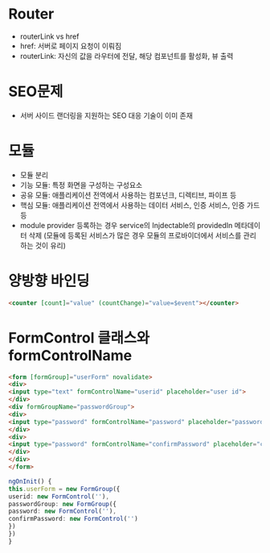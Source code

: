 # Router
- routerLink vs href
- href: 서버로 페이지 요청이 이뤄짐
- routerLink: 자신의 값을 라우터에 전달, 해당 컴포넌트를 활성화, 뷰 출력

# SEO문제
- 서버 사이드 랜더링을 지원하는 SEO 대응 기술이 이미 존재

# 모듈
- 모듈 분리
- 기능 모듈: 특정 화면을 구성하는 구성요소
- 공유 모듈: 애플리케이션 전역에서 사용하는 컴포넌크, 디렉티브, 파이프 등
- 핵심 모듈: 애플리케이션 전역에서 사용하는 데이터 서비스, 인증 서비스, 인증 가드 등
- module provider 등록하는 경우 service의 Injdectable의 providedIn 메타데이터 삭제 (모듈에 등록된 서비스가 많은 경우 모듈의 프로바이더에서 서비스를 관리하는 것이 유리)

# 양방향 바인딩

```html
<counter [count]="value" (countChange)="value=$event"></counter>
```

# FormControl 클래스와 formControlName

```html
<form [formGroup]="userForm" novalidate>
<div>
<input type="text" formControlName="userid" placeholder="user id">
</div>
<div formGroupName="passwordGroup">
<div>
<input type="password" formControlName="password" placeholder="password">
</div>
<div>
<input type="password" formControlName="confirmPassword" placeholder="confirmpassword">
</div>
</div>
</form>
```

```typescript
ngOnInit() {
this.userForm = new FormGroup({
userid: new FormControl(''),
passwordGroup: new FormGroup({
password: new FormControl(''),
confirmPassword: new FormControl('')
})
})
}
```
